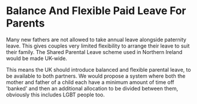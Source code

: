 Balance And Flexible Paid Leave For Parents
===========================================

Many new fathers are not allowed to take annual leave alongside 
paternity leave. This gives couples very limited flexibility to arrange 
their leave to suit their family. The Shared Parental Leave scheme used 
in Northern Ireland would be made UK-wide.

This means the UK should introduce balanced and flexible parental leave, 
to be available to both partners. We would propose a system where both 
the mother and father of a child each have a minimum amount of time off 
'banked' and then an additional allocation to be divided between them, 
obviously this includes LGBT people too.